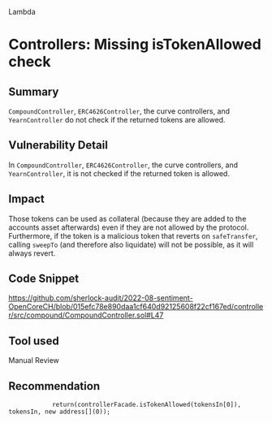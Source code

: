 Lambda
# Controllers: Missing isTokenAllowed check

## Summary
`CompoundController`, `ERC4626Controller`, the curve controllers, and `YearnController` do not check if the returned tokens are allowed.

## Vulnerability Detail
In `CompoundController`, `ERC4626Controller`, the curve controllers, and `YearnController`, it is not checked if the returned token is allowed. 

## Impact
Those tokens can be used as collateral (because they are added to the accounts asset afterwards) even if they are not allowed by the protocol.
Furthermore, if the token is a malicious token that reverts on `safeTransfer`, calling `sweepTo` (and therefore also liquidate) will not be possible, as it will always revert.

## Code Snippet
https://github.com/sherlock-audit/2022-08-sentiment-OpenCoreCH/blob/015efc78e890daa1cf640d92125608f22cf167ed/controller/src/compound/CompoundController.sol#L47

## Tool used

Manual Review

## Recommendation
```
            return(controllerFacade.isTokenAllowed(tokensIn[0]), tokensIn, new address[](0));
```